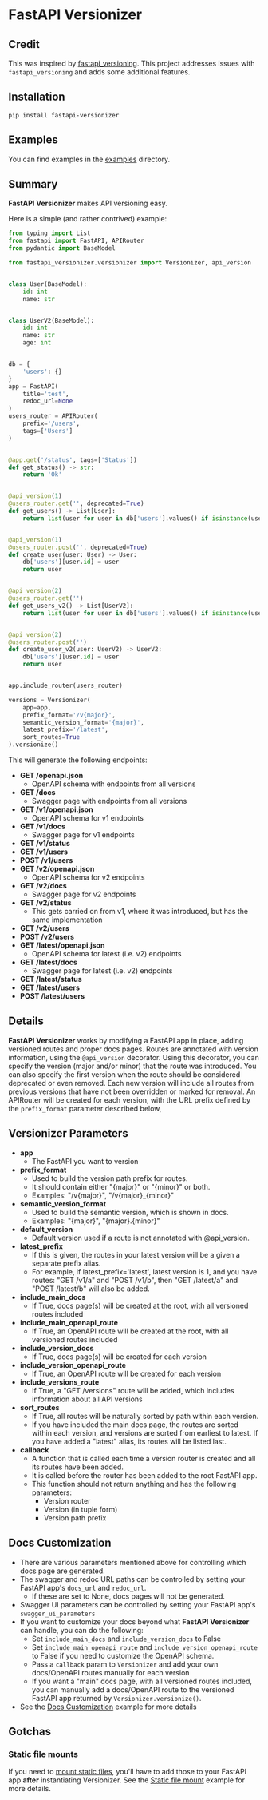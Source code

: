 # FastAPI Versionizer

## Credit
This was inspired by [fastapi_versioning](https://github.com/DeanWay/fastapi-versioning).
This project addresses issues with `fastapi_versioning` and adds some additional features.

## Installation
`pip install fastapi-versionizer`

## Examples
You can find examples in the [examples](https://github.com/alexschimpf/fastapi-versionizer/tree/main/examples) directory.

## Summary
<b>FastAPI Versionizer</b> makes API versioning easy.

Here is a simple (and rather contrived) example:

```python
from typing import List
from fastapi import FastAPI, APIRouter
from pydantic import BaseModel

from fastapi_versionizer.versionizer import Versionizer, api_version


class User(BaseModel):
    id: int
    name: str


class UserV2(BaseModel):
    id: int
    name: str
    age: int


db = {
    'users': {}
}
app = FastAPI(
    title='test',
    redoc_url=None
)
users_router = APIRouter(
    prefix='/users',
    tags=['Users']
)


@app.get('/status', tags=['Status'])
def get_status() -> str:
    return 'Ok'


@api_version(1)
@users_router.get('', deprecated=True)
def get_users() -> List[User]:
    return list(user for user in db['users'].values() if isinstance(user, User))


@api_version(1)
@users_router.post('', deprecated=True)
def create_user(user: User) -> User:
    db['users'][user.id] = user
    return user


@api_version(2)
@users_router.get('')
def get_users_v2() -> List[UserV2]:
    return list(user for user in db['users'].values() if isinstance(user, UserV2))


@api_version(2)
@users_router.post('')
def create_user_v2(user: UserV2) -> UserV2:
    db['users'][user.id] = user
    return user


app.include_router(users_router)

versions = Versionizer(
    app=app,
    prefix_format='/v{major}',
    semantic_version_format='{major}',
    latest_prefix='/latest',
    sort_routes=True
).versionize()
```

This will generate the following endpoints:
- <b>GET /openapi.json</b>
  - OpenAPI schema with endpoints from all versions
- <b>GET /docs</b>
  - Swagger page with endpoints from all versions
- <b>GET /v1/openapi.json</b>
  - OpenAPI schema for v1 endpoints
- <b>GET /v1/docs</b>
  - Swagger page for v1 endpoints
- <b>GET /v1/status</b>
- <b>GET /v1/users</b>
- <b>POST /v1/users</b>
- <b>GET /v2/openapi.json</b>
  - OpenAPI schema for v2 endpoints
- <b>GET /v2/docs</b>
  - Swagger page for v2 endpoints
- <b>GET /v2/status</b>
  - This gets carried on from v1, where it was introduced, but has the same implementation
- <b>GET /v2/users</b>
- <b>POST /v2/users</b>
- <b>GET /latest/openapi.json</b>
  - OpenAPI schema for latest (i.e. v2) endpoints
- <b>GET /latest/docs</b>
  - Swagger page for latest (i.e. v2) endpoints
- <b>GET /latest/status</b>
- <b>GET /latest/users</b>
- <b>POST /latest/users</b>

## Details
<b>FastAPI Versionizer</b> works by modifying a FastAPI app in place, adding versioned routes and proper docs pages.
Routes are annotated with version information, using the `@api_version` decorator.
Using this decorator, you can specify the version (major and/or minor) that the route was introduced.
You can also specify the first version when the route should be considered deprecated or even removed.
Each new version will include all routes from previous versions that have not been overridden or marked for removal.
An APIRouter will be created for each version, with the URL prefix defined by the `prefix_format` parameter described below,

## Versionizer Parameters
- <b>app</b>
  - The FastAPI you want to version
- <b>prefix_format</b>
  - Used to build the version path prefix for routes.
  - It should contain either "{major}" or "{minor}" or both.
  - Examples: "/v{major}", "/v{major}_{minor}"
- <b>semantic_version_format</b>
  - Used to build the semantic version, which is shown in docs.
  - Examples: "{major}", "{major}.{minor}"
- <b>default_version</b>
  - Default version used if a route is not annotated with @api_version.
- <b>latest_prefix</b>
  - If this is given, the routes in your latest version will be a given a separate prefix alias.
  - For example, if latest_prefix='latest', latest version is 1, and you have routes: "GET /v1/a" and "POST /v1/b", then "GET /latest/a" and "POST /latest/b" will also be added.
- <b>include_main_docs</b>
  - If True, docs page(s) will be created at the root, with all versioned routes included
- <b>include_main_openapi_route</b>
  - If True, an OpenAPI route will be created at the root, with all versioned routes included
- <b>include_version_docs</b>
  - If True, docs page(s) will be created for each version
- <b>include_version_openapi_route</b>
  - If True, an OpenAPI route will be created for each version
- <b>include_versions_route</b>
  - If True, a "GET /versions" route will be added, which includes information about all API versions
- <b>sort_routes</b>
  - If True, all routes will be naturally sorted by path within each version.
  - If you have included the main docs page, the routes are sorted within each version, and versions are sorted from earliest to latest. If you have added a "latest" alias, its routes will be listed last.
- <b>callback</b>
  - A function that is called each time a version router is created and all its routes have been added.
  - It is called before the router has been added to the root FastAPI app.
  - This function should not return anything and has the following parameters:
    - Version router
    - Version (in tuple form)
    - Version path prefix

## Docs Customization
- There are various parameters mentioned above for controlling which docs page are generated.
- The swagger and redoc URL paths can be controlled by setting your FastAPI app's `docs_url` and `redoc_url`.
  - If these are set to None, docs pages will not be generated.
- Swagger UI parameters can be controlled by setting your FastAPI app's `swagger_ui_parameters`
- If you want to customize your docs beyond what <b>FastAPI Versionizer</b> can handle, you can do the following:
  - Set `include_main_docs` and `include_version_docs` to False
  - Set `include_main_openapi_route` and `include_version_openapi_route` to False if you need to customize the OpenAPI schema.
  - Pass a `callback` param to `Versionizer` and add your own docs/OpenAPI routes manually for each version
  - If you want a "main" docs page, with all versioned routes included, you can manually add a docs/OpenAPI route to the versioned FastAPI app returned by `Versionizer.versionize()`.
- See the [Docs Customization](https://github.com/alexschimpf/fastapi-versionizer/tree/main/examples/docs_customization.py) example for more details

## Gotchas

### Static file mounts

If you need to [mount static files](https://fastapi.tiangolo.com/tutorial/static-files/), you'll have to add those to
your FastAPI app **after** instantiating Versionizer. See the [Static file mount](https://github.com/alexschimpf/fastapi-versionizer/tree/main/examples/with_static_file_mount.py)
example for more details.
